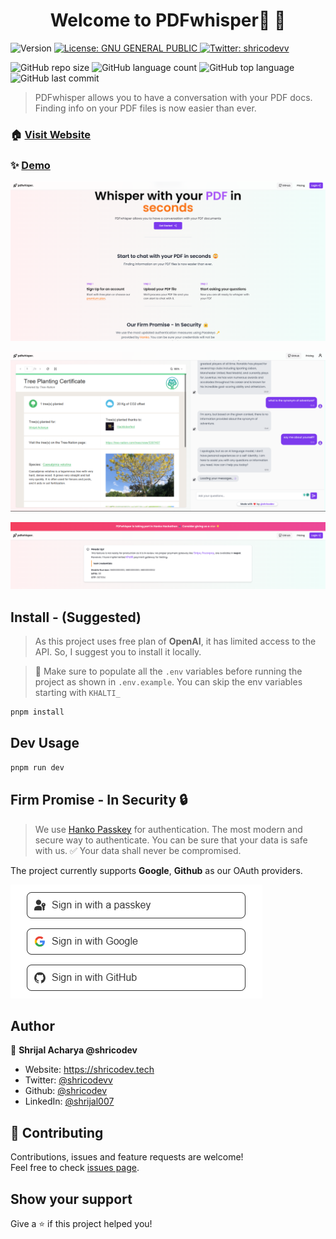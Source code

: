 <h1 align="center">Welcome to PDFwhisper🚀 👋</h1>
<p>
  <img alt="Version" src="https://img.shields.io/badge/version-0.1.0-blue.svg?cacheSeconds=2592000" />
  <a href="#" target="_blank">
    <img alt="License: GNU GENERAL PUBLIC" src="https://img.shields.io/badge/License-GNU GENERAL PUBLIC-yellow.svg" />
  </a>
  <a href="https://twitter.com/shricodevv" target="_blank">
    <img alt="Twitter: shricodevv" src="https://img.shields.io/twitter/follow/shricodevv.svg?style=social" />
  </a>
</p>

![GitHub repo size](https://img.shields.io/github/repo-size/shricodev/pdfwhisper-openai?style=plastic)
![GitHub language count](https://img.shields.io/github/languages/count/shricodev/pdfwhisper-openai?style=plastic)
![GitHub top language](https://img.shields.io/github/languages/top/shricodev/pdfwhisper-openai?style=plastic)
![GitHub last commit](https://img.shields.io/github/last-commit/shricodev/pdfwhisper-openai?color=red&style=plastic)

> PDFwhisper allows you to have a conversation with your PDF docs. Finding info on your PDF files is now easier than ever.

### 🏠 [Visit Website](https://pdfwhisper-openai.vercel.app)

### ✨ [Demo](https://pdfwhisper-openai.vercel.app)

![PDFwhisper HomePage](./public/images/readme-website-homepage.png)

![PDFwhisper Demo](./public/images/readme-pdf-chat.png)

![PDFwhisper Pricing Dialog](./public/images/readme-website-pricing-dialog.png)

## Install - (Suggested)

> As this project uses free plan of **OpenAI**, it has limited access to the API. So, I suggest you to install it locally.

> 🔴 Make sure to populate all the `.env` variables before running the project as shown in `.env.example`. You can skip the env variables starting with `KHALTI_`

```sh
pnpm install
```

## Dev Usage

```sh
pnpm run dev
```

## Firm Promise - In Security 🔒

> We use [Hanko Passkey](https://hanko.io) for authentication. The most modern and secure way to authenticate. You can be sure that your data is safe with us. ✅ Your data shall never be compromised.

The project currently supports **Google**, **Github** as our OAuth providers.

![PDFwhisper Login](./public/images/readme-website-oauth-providers.png)

## Author

👤 **Shrijal Acharya @shricodev**

- Website: https://shricodev.tech
- Twitter: [@shricodevv](https://twitter.com/shricodevv)
- Github: [@shricodev](https://github.com/shricodev)
- LinkedIn: [@shrijal007](https://linkedin.com/in/shrijal007)

## 🤝 Contributing

Contributions, issues and feature requests are welcome!<br />Feel free to check [issues page](https://github.com/shricodev/pdfwhisper-openai/issues).

## Show your support

Give a ⭐️ if this project helped you!
